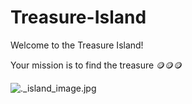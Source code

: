 # Treasure-Island
Welcome to the Treasure Island!

Your mission is to find the treasure 🪙🪙🪙

![._island_image.jpg](._island_image.jpg)